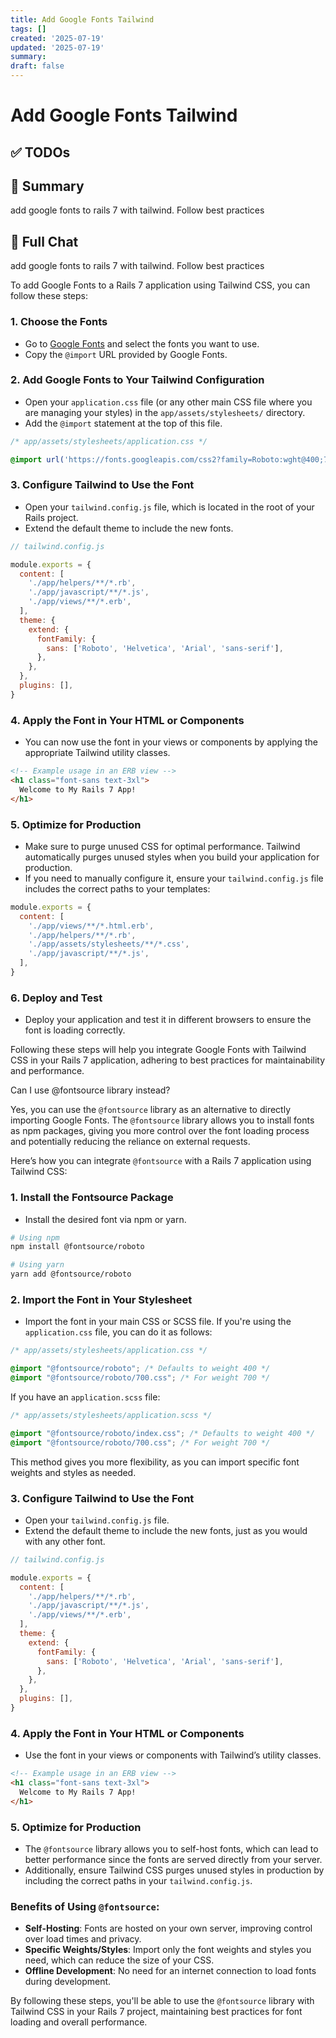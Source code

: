```yaml
---
title: Add Google Fonts Tailwind
tags: []
created: '2025-07-19'
updated: '2025-07-19'
summary:
draft: false
---
```


# Add Google Fonts Tailwind

## ✅ TODOs


## 📌 Summary
add google fonts to rails 7 with tailwind. Follow best practices

## 🧠 Full Chat


add google fonts to rails 7 with tailwind. Follow best practices



To add Google Fonts to a Rails 7 application using Tailwind CSS, you can follow these steps:

### 1. **Choose the Fonts**
   - Go to [Google Fonts](https://fonts.google.com/) and select the fonts you want to use.
   - Copy the `@import` URL provided by Google Fonts.

### 2. **Add Google Fonts to Your Tailwind Configuration**
   - Open your `application.css` file (or any other main CSS file where you are managing your styles) in the `app/assets/stylesheets/` directory.
   - Add the `@import` statement at the top of this file.

   ```css
   /* app/assets/stylesheets/application.css */

   @import url('https://fonts.googleapis.com/css2?family=Roboto:wght@400;700&display=swap');
   ```

### 3. **Configure Tailwind to Use the Font**
   - Open your `tailwind.config.js` file, which is located in the root of your Rails project.
   - Extend the default theme to include the new fonts.

   ```javascript
   // tailwind.config.js

   module.exports = {
     content: [
       './app/helpers/**/*.rb',
       './app/javascript/**/*.js',
       './app/views/**/*.erb',
     ],
     theme: {
       extend: {
         fontFamily: {
           sans: ['Roboto', 'Helvetica', 'Arial', 'sans-serif'],
         },
       },
     },
     plugins: [],
   }
   ```

### 4. **Apply the Font in Your HTML or Components**
   - You can now use the font in your views or components by applying the appropriate Tailwind utility classes.

   ```html
   <!-- Example usage in an ERB view -->
   <h1 class="font-sans text-3xl">
     Welcome to My Rails 7 App!
   </h1>
   ```

### 5. **Optimize for Production**
   - Make sure to purge unused CSS for optimal performance. Tailwind automatically purges unused styles when you build your application for production.
   - If you need to manually configure it, ensure your `tailwind.config.js` file includes the correct paths to your templates:

   ```javascript
   module.exports = {
     content: [
       './app/views/**/*.html.erb',
       './app/helpers/**/*.rb',
       './app/assets/stylesheets/**/*.css',
       './app/javascript/**/*.js',
     ],
   }
   ```

### 6. **Deploy and Test**
   - Deploy your application and test it in different browsers to ensure the font is loading correctly.

Following these steps will help you integrate Google Fonts with Tailwind CSS in your Rails 7 application, adhering to best practices for maintainability and performance.

Can I use @fontsource library instead?

Yes, you can use the `@fontsource` library as an alternative to directly importing Google Fonts. The `@fontsource` library allows you to install fonts as npm packages, giving you more control over the font loading process and potentially reducing the reliance on external requests.

Here’s how you can integrate `@fontsource` with a Rails 7 application using Tailwind CSS:

### 1. **Install the Fontsource Package**
   - Install the desired font via npm or yarn.

   ```bash
   # Using npm
   npm install @fontsource/roboto

   # Using yarn
   yarn add @fontsource/roboto
   ```

### 2. **Import the Font in Your Stylesheet**
   - Import the font in your main CSS or SCSS file. If you're using the `application.css` file, you can do it as follows:

   ```css
   /* app/assets/stylesheets/application.css */

   @import "@fontsource/roboto"; /* Defaults to weight 400 */
   @import "@fontsource/roboto/700.css"; /* For weight 700 */
   ```

   If you have an `application.scss` file:

   ```scss
   /* app/assets/stylesheets/application.scss */

   @import "@fontsource/roboto/index.css"; /* Defaults to weight 400 */
   @import "@fontsource/roboto/700.css"; /* For weight 700 */
   ```

   This method gives you more flexibility, as you can import specific font weights and styles as needed.

### 3. **Configure Tailwind to Use the Font**
   - Open your `tailwind.config.js` file.
   - Extend the default theme to include the new fonts, just as you would with any other font.

   ```javascript
   // tailwind.config.js

   module.exports = {
     content: [
       './app/helpers/**/*.rb',
       './app/javascript/**/*.js',
       './app/views/**/*.erb',
     ],
     theme: {
       extend: {
         fontFamily: {
           sans: ['Roboto', 'Helvetica', 'Arial', 'sans-serif'],
         },
       },
     },
     plugins: [],
   }
   ```

### 4. **Apply the Font in Your HTML or Components**
   - Use the font in your views or components with Tailwind’s utility classes.

   ```html
   <!-- Example usage in an ERB view -->
   <h1 class="font-sans text-3xl">
     Welcome to My Rails 7 App!
   </h1>
   ```

### 5. **Optimize for Production**
   - The `@fontsource` library allows you to self-host fonts, which can lead to better performance since the fonts are served directly from your server.
   - Additionally, ensure Tailwind CSS purges unused styles in production by including the correct paths in your `tailwind.config.js`.

### Benefits of Using `@fontsource`:
- **Self-Hosting**: Fonts are hosted on your own server, improving control over load times and privacy.
- **Specific Weights/Styles**: Import only the font weights and styles you need, which can reduce the size of your CSS.
- **Offline Development**: No need for an internet connection to load fonts during development.

By following these steps, you'll be able to use the `@fontsource` library with Tailwind CSS in your Rails 7 project, maintaining best practices for font loading and overall performance.